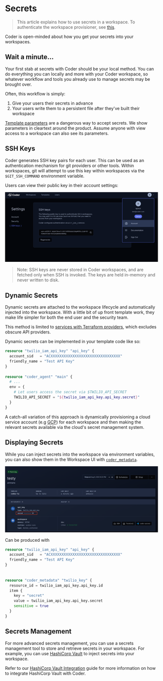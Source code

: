 # Secrets

<blockquote class="info">
This article explains how to use secrets in a workspace. To authenticate the
workspace provisioner, see <a href="/admin/auth">this</a>.
</blockquote>

Coder is open-minded about how you get your secrets into your workspaces.

## Wait a minute...

Your first stab at secrets with Coder should be your local method. You can do
everything you can locally and more with your Coder workspace, so whatever
workflow and tools you already use to manage secrets may be brought over.

Often, this workflow is simply:

1. Give your users their secrets in advance
1. Your users write them to a persistent file after they've built their
   workspace

[Template parameters](../templates/extending-templates/parameters.md) are a
dangerous way to accept secrets. We show parameters in cleartext around the
product. Assume anyone with view access to a workspace can also see its
parameters.

## SSH Keys

Coder generates SSH key pairs for each user. This can be used as an
authentication mechanism for git providers or other tools. Within workspaces,
git will attempt to use this key within workspaces via the `$GIT_SSH_COMMAND`
environment variable.

Users can view their public key in their account settings:

![SSH keys in account settings](../../images/ssh-keys.png)

> Note: SSH keys are never stored in Coder workspaces, and are fetched only when
> SSH is invoked. The keys are held in-memory and never written to disk.

## Dynamic Secrets

Dynamic secrets are attached to the workspace lifecycle and automatically
injected into the workspace. With a little bit of up front template work, they
make life simpler for both the end user and the security team.

This method is limited to
[services with Terraform providers](https://registry.terraform.io/browse/providers),
which excludes obscure API providers.

Dynamic secrets can be implemented in your template code like so:

```tf
resource "twilio_iam_api_key" "api_key" {
  account_sid   = "ACXXXXXXXXXXXXXXXXXXXXXXXXXXXXXXXX"
  friendly_name = "Test API Key"
}

resource "coder_agent" "main" {
  # ...
  env = {
    # Let users access the secret via $TWILIO_API_SECRET
    TWILIO_API_SECRET = "${twilio_iam_api_key.api_key.secret}"
  }
}
```

A catch-all variation of this approach is dynamically provisioning a cloud
service account (e.g
[GCP](https://registry.terraform.io/providers/hashicorp/google/latest/docs/resources/google_service_account_key#private_key))
for each workspace and then making the relevant secrets available via the
cloud's secret management system.

## Displaying Secrets

While you can inject secrets into the workspace via environment variables, you
can also show them in the Workspace UI with
[`coder_metadata`](https://registry.terraform.io/providers/coder/coder/latest/docs/resources/metadata).

![Secrets UI](../../images/secret-metadata-ui.png)

Can be produced with

```tf
resource "twilio_iam_api_key" "api_key" {
  account_sid   = "ACXXXXXXXXXXXXXXXXXXXXXXXXXXXXXXXX"
  friendly_name = "Test API Key"
}


resource "coder_metadata" "twilio_key" {
  resource_id = twilio_iam_api_key.api_key.id
  item {
    key = "secret"
    value = twilio_iam_api_key.api_key.secret
    sensitive = true
  }
}
```

## Secrets Management

For more advanced secrets management, you can use a secrets management tool to
store and retrieve secrets in your workspace. For example, you can use
[HashiCorp Vault](https://www.vaultproject.io/) to inject secrets into your
workspace.

Refer to our [HashiCorp Vault Integration](../integrations/vault.md) guide for
more information on how to integrate HashiCorp Vault with Coder.
